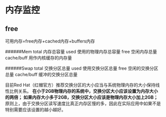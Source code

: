 # 内存监控

free
------
可用内存=free内存+cached内存+buffers内存

######Mem
total 内存总容量
used  使用的物理内存总容量
free  空闲内存总量
cache/buff 用作内核缓存的内存量

######Swap
total  交换分区总量
used   使用交换分区总量
free   空闲的交换分区总量
cache/buff 缓冲的交换分区总量

目前Red Hat（红帽官方）推荐交换分区的大小应当与系统物理内存的大小保持线性比例关系。
**在小于2GB物理内存的系统中，交换分区大小应该设置为内存大小的两倍；
如果内存大小多于2GB，交换分区大小应该是物理内存大小加上2GB；**
原则上，由于交换分区读写速度比真正内存区慢的多，因此在实际应用中如果不是特别需要应该设置的越小越好。
